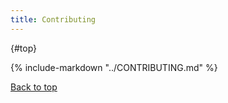 ```yaml
---
title: Contributing
---
```


<a id="__top"></a>
[](){#top}

{% include-markdown "../CONTRIBUTING.md" %}

[Back to top](#top)
